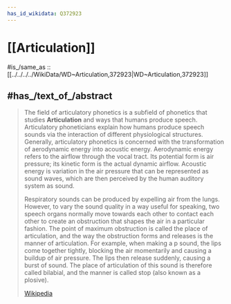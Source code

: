 ```yaml
---
has_id_wikidata: Q372923
---
```


# [[Articulation]] 

#is_/same_as :: [[../../../../WikiData/WD~Articulation,372923|WD~Articulation,372923]] 

## #has_/text_of_/abstract 

> The field of articulatory phonetics is a subfield of phonetics that studies **Articulation** and ways that humans produce speech. Articulatory phoneticians explain how humans produce speech sounds via the interaction of different physiological structures. Generally, articulatory phonetics is concerned with the transformation of aerodynamic energy into acoustic energy. Aerodynamic energy refers to the airflow through the vocal tract. Its potential form is air pressure; its kinetic form is the actual dynamic airflow. Acoustic energy is variation in the air pressure that can be represented as sound waves, which are then perceived by the human auditory system as sound.
>
> Respiratory sounds can be produced by expelling air from the lungs. However, to vary the sound quality in a way useful for speaking, two speech organs normally move towards each other to contact each other to create an obstruction that shapes the air in a particular fashion. The point of maximum obstruction is called the place of articulation, and the way the obstruction forms and releases is the manner of articulation. For example, when making a p sound, the lips come together tightly, blocking the air momentarily and causing a buildup of air pressure. The lips then release suddenly, causing a burst of sound. The place of articulation of this sound is therefore called bilabial, and the manner is called stop (also known as a plosive).
>
> [Wikipedia](https://en.wikipedia.org/wiki/Articulatory%20phonetics) 


